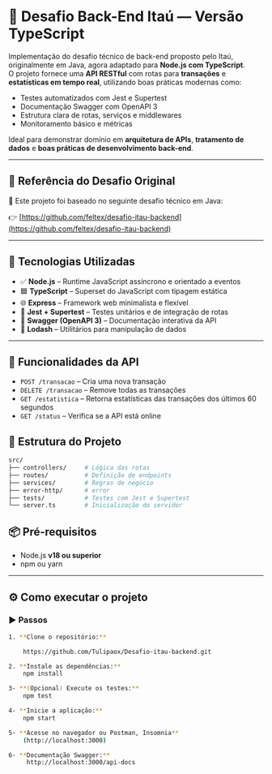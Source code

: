 # 💼 Desafio Back-End Itaú — Versão TypeScript

Implementação do desafio técnico de back-end proposto pelo Itaú, originalmente em Java, agora adaptado para **Node.js com TypeScript**.  
O projeto fornece uma **API RESTful** com rotas para **transações** e **estatísticas em tempo real**, utilizando boas práticas modernas como:

- Testes automatizados com Jest e Supertest  
- Documentação Swagger com OpenAPI 3  
- Estrutura clara de rotas, serviços e middlewares  
- Monitoramento básico e métricas

Ideal para demonstrar domínio em **arquitetura de APIs**, **tratamento de dados** e **boas práticas de desenvolvimento back-end**.

---

## 🔗 Referência do Desafio Original

📎 Este projeto foi baseado no seguinte desafio técnico em Java:

👉 [https://github.com/feltex/desafio-itau-backend](https://github.com/feltex/desafio-itau-backend)

---

## 🚀 Tecnologias Utilizadas

- ✅ **Node.js** – Runtime JavaScript assíncrono e orientado a eventos
- 🟦 **TypeScript** – Superset do JavaScript com tipagem estática
- 🌐 **Express** – Framework web minimalista e flexível
- 🧪 **Jest + Supertest** – Testes unitários e de integração de rotas
- 📄 **Swagger (OpenAPI 3)** – Documentação interativa da API
- 🔧 **Lodash** – Utilitários para manipulação de dados

---

## 🧪 Funcionalidades da API

- `POST /transacao` – Cria uma nova transação
- `DELETE /transacao` – Remove todas as transações
- `GET /estatistica` – Retorna estatísticas das transações dos últimos 60 segundos
- `GET /status` – Verifica se a API está online

## 📁 Estrutura do Projeto

```bash
src/
├── controllers/     # Lógica das rotas
├── routes/          # Definição de endpoints
├── services/        # Regras de negócio
├── error-http/      # error 
├── tests/           # Testes com Jest e Supertest
└── server.ts        # Inicialização do servidor
```

## 📦 Pré-requisitos

- Node.js **v18 ou superior**
- npm ou yarn

---
## ⚙️ Como executar o projeto

### ▶️ Passos

```bash
1. **Clone o repositório:**

    https://github.com/Tulipaox/Desafio-itau-backend.git

2. **Instale as dependências:**
    npm install

3- **(Opcional) Execute os testes:**
    npm test

4- **Inicie a aplicação:**
    npm start

5- **Acesse no navegador ou Postman, Insomnia**
    (http://localhost:3000)

6- **Documentação Swagger:**
     http://localhost:3000/api-docs   
